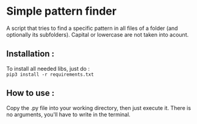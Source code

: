 # Simple pattern finder
A script that tries to find a specific pattern in all files of a folder (and optionally its subfolders). Capital or lowercase are not taken into acount.

Installation :
--------
To install all needed libs, just do :  
<code>pip3 install -r requirements.txt</code>

How to use :
--------
Copy the .py file into your working directory, then just execute it. There is no arguments, you'll have to write in the terminal.
